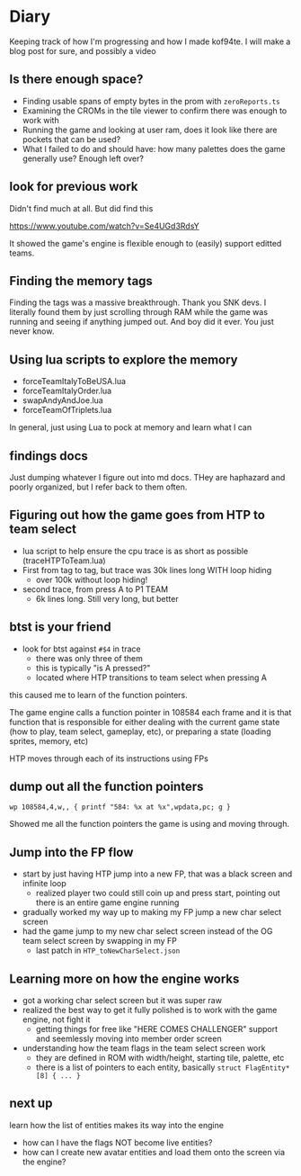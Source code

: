 # Diary

Keeping track of how I'm progressing and how I made kof94te. I will make a blog post for sure, and possibly a video

## Is there enough space?

- Finding usable spans of empty bytes in the prom with `zeroReports.ts`
- Examining the CROMs in the tile viewer to confirm there was enough to work with
- Running the game and looking at user ram, does it look like there are pockets that can be used?
- What I failed to do and should have: how many palettes does the game generally use? Enough left over?

## look for previous work

Didn't find much at all. But did find this

https://www.youtube.com/watch?v=Se4UGd3RdsY

It showed the game's engine is flexible enough to (easily) support editted teams.

## Finding the memory tags

Finding the tags was a massive breakthrough. Thank you SNK devs. I literally found them by just scrolling through RAM while the game was running and seeing if anything jumped out. And boy did it ever. You just never know.

## Using lua scripts to explore the memory

- forceTeamItalyToBeUSA.lua
- forceTeamItalyOrder.lua
- swapAndyAndJoe.lua
- forceTeamOfTriplets.lua

In general, just using Lua to pock at memory and learn what I can

## findings docs

Just dumping whatever I figure out into md docs. THey are haphazard and poorly organized, but I refer back to them often.

## Figuring out how the game goes from HTP to team select

- lua script to help ensure the cpu trace is as short as possible (traceHTPToTeam.lua)
- First from tag to tag, but trace was 30k lines long WITH loop hiding
  - over 100k without loop hiding!
- second trace, from press A to P1 TEAM
  - 6k lines long. Still very long, but better

## btst is your friend

- look for btst against `#$4` in trace
  - there was only three of them
  - this is typically "is A pressed?"
  - located where HTP transitions to team select when pressing A

this caused me to learn of the function pointers.

The game engine calls a function pointer in 108584 each frame and it is that function that is responsible for either dealing with the current game state (how to play, team select, gameplay, etc), or preparing a state (loading sprites, memory, etc)

HTP moves through each of its instructions using FPs

## dump out all the function pointers

`wp 108584,4,w,, { printf "584: %x at %x",wpdata,pc; g }`

Showed me all the function pointers the game is using and moving through.

## Jump into the FP flow

- start by just having HTP jump into a new FP, that was a black screen and infinite loop
  - realized player two could still coin up and press start, pointing out there is an entire game engine running
- gradually worked my way up to making my FP jump a new char select screen
- had the game jump to my new char select screen instead of the OG team select screen by swapping in my FP
  - last patch in `HTP_toNewCharSelect.json`

## Learning more on how the engine works

- got a working char select screen but it was super raw
- realized the best way to get it fully polished is to work with the game engine, not fight it
  - getting things for free like "HERE COMES CHALLENGER" support and seemlessly moving into member order screen
- understanding how the team flags in the team select screen work
  - they are defined in ROM with width/height, starting tile, palette, etc
  - there is a list of pointers to each entity, basically `struct FlagEntity*[8] { ... }`

## next up

learn how the list of entities makes its way into the engine

- how can I have the flags NOT become live entities?
- how can I create new avatar entities and load them onto the screen via the engine?
